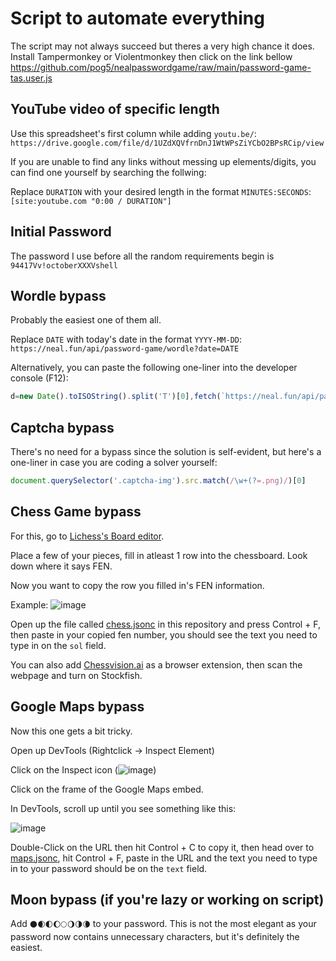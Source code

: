 # Script to automate everything
The script may not always succeed but theres a very high chance it does.
Install Tampermonkey or Violentmonkey then click on the link bellow
https://github.com/pog5/nealpasswordgame/raw/main/password-game-tas.user.js

## YouTube video of specific length
Use this spreadsheet's first column while adding `youtu.be/`: 
`https://drive.google.com/file/d/1UZdXQVfrnDnJ1WtWPsZiYCbO2BPsRCip/view`

If you are unable to find any links without messing up elements/digits, you can find one yourself by searching the follwing: 

Replace `DURATION` with your desired length in the format `MINUTES:SECONDS`: `[site:youtube.com "0:00 / DURATION"]`

## Initial Password
The password I use before all the random requirements begin is `94417Vv!octoberXXXVshell`

## Wordle bypass
Probably the easiest one of them all.

Replace `DATE` with today's date in the format `YYYY-MM-DD`:
`https://neal.fun/api/password-game/wordle?date=DATE`

Alternatively, you can paste the following one-liner into the developer console (F12):
```js
d=new Date().toISOString().split('T')[0],fetch(`https://neal.fun/api/password-game/wordle?date=${d}`).then(r=>r.json()).then(d=>console.log(d.answer))
```

## Captcha bypass
There's no need for a bypass since the solution is self-evident, but here's a one-liner in case you are coding a solver yourself:
```js
document.querySelector('.captcha-img').src.match(/\w+(?=.png)/)[0]
```

## Chess Game bypass
For this, go to [Lichess's Board editor](https://lichess.org/editor).

Place a few of your pieces, fill in atleast 1 row into the chessboard.
Look down where it says FEN.

Now you want to copy the row you filled in's FEN information.

Example:
![image](https://github.com/pog5/nealpasswordgame/assets/62222436/3818af43-7eee-4e0c-8d2d-6b1a9c14ff9b)

Open up the file called [chess.jsonc](chess.jsonc) in this repository and press Control + F, then paste in your copied fen number, you should see the text you need to type in on the `sol` field.

You can also add [Chessvision.ai](https://chessvision.ai/) as a browser extension, then scan the webpage and turn on Stockfish.

## Google Maps bypass
Now this one gets a bit tricky.

Open up DevTools (Rightclick -> Inspect Element)

Click on the Inspect icon (![image](https://github.com/pog5/nealpasswordgame/assets/62222436/d078e662-a33b-4e42-8fb9-01216bce4e91))

Click on the frame of the Google Maps embed.

In DevTools, scroll up until you see something like this:

![image](https://github.com/pog5/nealpasswordgame/assets/62222436/0d842614-7f93-4c4b-8d94-eefdd10d9e48)

Double-Click on the URL then hit Control + C to copy it, then head over to [maps.jsonc](maps.jsonc), hit Control + F, paste in the URL and the text you need to type in to your password should be on the `text` field.

## Moon bypass (if you're lazy or working on script)
Add `🌑🌒🌓🌔🌕🌖🌗🌘` to your password. This is not the most elegant as your password now contains unnecessary characters, but it's definitely the easiest.
